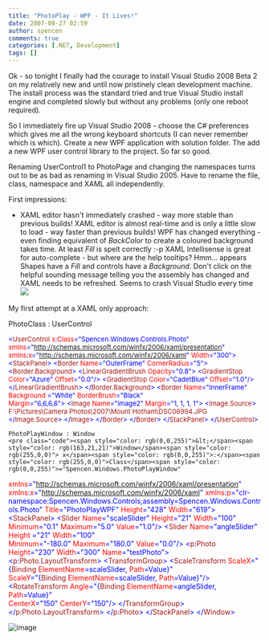 ```yaml
---
title: "PhotoPlay - WPF - It Lives!"
date: 2007-08-27 02:59
author: spencen
comments: true
categories: [.NET, Development]
tags: []
---
```


Ok - so tonight I finally had the courage to install Visual Studio 2008 Beta 2 on my relatively new and until now pristinely clean development machine. The install process was the standard tried and true Visual Studio install engine and completed slowly but without any problems (only one reboot required).
 

So I immediately fire up Visual Studio 2008 - choose the C# preferences which gives me all the wrong keyboard shortcuts (I can never remember which is which). Create a new WPF application with solution folder. The add a new WPF user control library to the project. So far so good.
 

Renaming UserControl1 to PhotoPage and changing the namespaces turns out to be as bad as renaming in Visual Studio 2005. Have to rename the file, class, namespace and XAML all independently.
 

First impressions:
 

*   XAML editor hasn't immediately crashed - way more stable than previous builds!  XAML editor is almost real-time and is only a little slow to load - way faster than previous builds!  WPF has changed everything - even finding equivalent of *BackColor* to create a coloured background takes time. At least *Fill* is spelt correctly :-p  XAML Intellisense is great for auto-complete - but where are the help tooltips?  Hmm... appears Shapes have a *Fill* and controls have a *Background*.  Don't click on the helpful sounding message telling you the assembly has changed and XAML needs to be refreshed. Seems to crash Visual Studio every time ![](http://blog.spencen.com/emoticons/sad.png) 

My first attempt at a XAML only approach:
 

PhotoClass : UserControl


<font size="2"><span style="color: rgb(0,0,255)">&lt;</span><span style="color: rgb(163,21,21)">UserControl</span><span style="color: rgb(255,0,0)"> x</span><span style="color: rgb(0,0,255)">:</span><span style="color: rgb(255,0,0)">Class</span></font><font size="2"><span style="color: rgb(0,0,255)">="Spencen.Windows.Controls.Photo"
</span>   <span style="color: rgb(255,0,0)"> xmlns</span></font><font size="2"><span style="color: rgb(0,0,255)">="http://schemas.microsoft.com/winfx/2006/xaml/presentation"
</span>   <span style="color: rgb(255,0,0)"> xmlns</span><span style="color: rgb(0,0,255)">:</span><span style="color: rgb(255,0,0)">x</span></font><font size="2"><span style="color: rgb(0,0,255)">="http://schemas.microsoft.com/winfx/2006/xaml"
</span>   <span style="color: rgb(255,0,0)"> Width</span></font><font size="2"><span style="color: rgb(0,0,255)">="300"&gt;
</span><span style="color: rgb(163,21,21)">    </span><span style="color: rgb(0,0,255)">&lt;</span><span style="color: rgb(163,21,21)">StackPanel</span></font><font size="2"><span style="color: rgb(0,0,255)">&gt;
</span><span style="color: rgb(163,21,21)">        </span><span style="color: rgb(0,0,255)">&lt;</span><span style="color: rgb(163,21,21)">Border</span><span style="color: rgb(255,0,0)"> Name</span><span style="color: rgb(0,0,255)">="OuterFrame"</span><span style="color: rgb(255,0,0)"> CornerRadius</span></font><font size="2"><span style="color: rgb(0,0,255)">="5"&gt;
</span><span style="color: rgb(163,21,21)">            </span><span style="color: rgb(0,0,255)">&lt;</span><span style="color: rgb(163,21,21)">Border.Background</span></font><font size="2"><span style="color: rgb(0,0,255)">&gt;
</span><span style="color: rgb(163,21,21)">                </span><span style="color: rgb(0,0,255)">&lt;</span><span style="color: rgb(163,21,21)">LinearGradientBrush</span><span style="color: rgb(255,0,0)"> Opacity</span></font><font size="2"><span style="color: rgb(0,0,255)">="0.8"&gt;
</span><span style="color: rgb(163,21,21)">                    </span><span style="color: rgb(0,0,255)">&lt;</span><span style="color: rgb(163,21,21)">GradientStop</span><span style="color: rgb(255,0,0)"> Color</span><span style="color: rgb(0,0,255)">="Azure"</span><span style="color: rgb(255,0,0)"> Offset</span></font><font size="2"><span style="color: rgb(0,0,255)">="0.0"/&gt;
</span><span style="color: rgb(163,21,21)">                    </span><span style="color: rgb(0,0,255)">&lt;</span><span style="color: rgb(163,21,21)">GradientStop</span><span style="color: rgb(255,0,0)"> Color</span><span style="color: rgb(0,0,255)">="CadetBlue"</span><span style="color: rgb(255,0,0)"> Offset</span></font><font size="2"><span style="color: rgb(0,0,255)">="1.0"/&gt;
</span><span style="color: rgb(163,21,21)">                </span><span style="color: rgb(0,0,255)">&lt;/</span><span style="color: rgb(163,21,21)">LinearGradientBrush</span></font><font size="2"><span style="color: rgb(0,0,255)">&gt;
</span><span style="color: rgb(163,21,21)">            </span><span style="color: rgb(0,0,255)">&lt;/</span><span style="color: rgb(163,21,21)">Border.Background</span></font><font size="2"><span style="color: rgb(0,0,255)">&gt;
</span><span style="color: rgb(163,21,21)">            </span><span style="color: rgb(0,0,255)">&lt;</span><span style="color: rgb(163,21,21)">Border</span><span style="color: rgb(255,0,0)"> Name</span><span style="color: rgb(0,0,255)">="InnerFrame"</span><span style="color: rgb(255,0,0)"> Background</span><span style="color: rgb(0,0,255)"> ="White"</span><span style="color: rgb(255,0,0)"> BorderBrush</span><span style="color: rgb(0,0,255)">="Black"</span><span style="color: rgb(255,0,0)"> <br>                Margin</span></font><font size="2"><span style="color: rgb(0,0,255)">="6,6,6,6"&gt;
</span><span style="color: rgb(163,21,21)">                </span><span style="color: rgb(0,0,255)">&lt;</span><span style="color: rgb(163,21,21)">Image</span><span style="color: rgb(255,0,0)"> Name</span><span style="color: rgb(0,0,255)">="image2"</span><span style="color: rgb(255,0,0)"> Margin</span></font><font size="2"><span style="color: rgb(0,0,255)">="1, 1, 1, 1"&gt;
</span><span style="color: rgb(163,21,21)">                    </span><span style="color: rgb(0,0,255)">&lt;</span><span style="color: rgb(163,21,21)">Image.Source</span></font><font size="2"><span style="color: rgb(0,0,255)">&gt;<br></span><span style="color: rgb(0,0,255)">                        </span></font><font size="2"><span style="color: rgb(163,21,21)">F:\Pictures\Camera Photos\2007\Mount Hotham\DSC06994.JPG<br></span><span style="color: rgb(163,21,21)">                    </span><span style="color: rgb(0,0,255)">&lt;/</span><span style="color: rgb(163,21,21)">Image.Source</span></font><font size="2"><span style="color: rgb(0,0,255)">&gt;
</span><span style="color: rgb(163,21,21)">                </span><span style="color: rgb(0,0,255)">&lt;/</span><span style="color: rgb(163,21,21)">Image</span></font><font size="2"><span style="color: rgb(0,0,255)">&gt;
</span><span style="color: rgb(163,21,21)">            </span><span style="color: rgb(0,0,255)">&lt;/</span><span style="color: rgb(163,21,21)">Border</span></font><font size="2"><span style="color: rgb(0,0,255)">&gt;
</span><span style="color: rgb(163,21,21)">        </span><span style="color: rgb(0,0,255)">&lt;/</span><span style="color: rgb(163,21,21)">Border</span></font><font size="2"><span style="color: rgb(0,0,255)">&gt;
</span><span style="color: rgb(163,21,21)">    </span><span style="color: rgb(0,0,255)">&lt;/</span><span style="color: rgb(163,21,21)">StackPanel</span></font><font size="2"><span style="color: rgb(0,0,255)">&gt;
&lt;/</span><span style="color: rgb(163,21,21)">UserControl</span><span style="color: rgb(0,0,255)">&gt;</span></font></pre><a href="http://11011.net/software/vspaste"></a>

    
    PhotoPlayWindow : Window
    <pre class="code"><span style="color: rgb(0,0,255)">&lt;</span><span style="color: rgb(163,21,21)">Window</span><span style="color: rgb(255,0,0)"> x</span><span style="color: rgb(0,0,255)">:</span><span style="color: rgb(255,0,0)">Class</span><span style="color: rgb(0,0,255)">="Spencen.Windows.PhotoPlayWindow"
</span>   <span style="color: rgb(255,0,0)"> xmlns</span><span style="color: rgb(0,0,255)">="http://schemas.microsoft.com/winfx/2006/xaml/presentation"
</span>   <span style="color: rgb(255,0,0)"> xmlns</span><span style="color: rgb(0,0,255)">:</span><span style="color: rgb(255,0,0)">x</span><span style="color: rgb(0,0,255)">="http://schemas.microsoft.com/winfx/2006/xaml"
</span>   <span style="color: rgb(255,0,0)"> xmlns</span><span style="color: rgb(0,0,255)">:</span><span style="color: rgb(255,0,0)">p</span><span style="color: rgb(0,0,255)">="clr-namespace:Spencen.Windows.Controls;assembly=Spencen.Windows.Controls.Photo"
</span>   <span style="color: rgb(255,0,0)"> Title</span><span style="color: rgb(0,0,255)">="PhotoPlayWPF"</span><span style="color: rgb(255,0,0)"> Height</span><span style="color: rgb(0,0,255)">="428"</span><span style="color: rgb(255,0,0)"> Width</span><span style="color: rgb(0,0,255)">="619"&gt;
</span><span style="color: rgb(163,21,21)">    </span><span style="color: rgb(0,0,255)">&lt;</span><span style="color: rgb(163,21,21)">StackPanel</span><span style="color: rgb(0,0,255)">&gt;
</span><span style="color: rgb(163,21,21)">        </span><span style="color: rgb(0,0,255)">&lt;</span><span style="color: rgb(163,21,21)">Slider</span><span style="color: rgb(255,0,0)"> Name</span><span style="color: rgb(0,0,255)">="scaleSlider"</span><span style="color: rgb(255,0,0)"> Height</span><span style="color: rgb(0,0,255)">="21"</span><span style="color: rgb(255,0,0)"> Width</span><span style="color: rgb(0,0,255)">="100"</span><span style="color: rgb(255,0,0)"> <br>             </span><span style="color: rgb(255,0,0)">Minimum</span><span style="color: rgb(0,0,255)">="0.1"</span><span style="color: rgb(255,0,0)"> Maximum</span><span style="color: rgb(0,0,255)">="5.0"</span><span style="color: rgb(255,0,0)"> Value</span><span style="color: rgb(0,0,255)">="1.0"/&gt;
</span><span style="color: rgb(163,21,21)">        </span><span style="color: rgb(0,0,255)">&lt;</span><span style="color: rgb(163,21,21)">Slider</span><span style="color: rgb(255,0,0)"> Name</span><span style="color: rgb(0,0,255)">="angleSlider"</span><span style="color: rgb(255,0,0)"> Height</span><span style="color: rgb(0,0,255)"> ="21"</span><span style="color: rgb(255,0,0)"> Width</span><span style="color: rgb(0,0,255)">="100"</span><span style="color: rgb(255,0,0)"> <br>             Minimum</span><span style="color: rgb(0,0,255)">="-180.0"</span><span style="color: rgb(255,0,0)"> Maximum</span><span style="color: rgb(0,0,255)">="180.0"</span><span style="color: rgb(255,0,0)"> Value</span><span style="color: rgb(0,0,255)">="0.0"/&gt;
</span><span style="color: rgb(163,21,21)">        </span><span style="color: rgb(0,0,255)">&lt;</span><span style="color: rgb(163,21,21)">p</span><span style="color: rgb(0,0,255)">:</span><span style="color: rgb(163,21,21)">Photo</span><span style="color: rgb(255,0,0)"> Height</span><span style="color: rgb(0,0,255)">="230"</span><span style="color: rgb(255,0,0)"> Width</span><span style="color: rgb(0,0,255)">="300"</span><span style="color: rgb(255,0,0)"> Name</span><span style="color: rgb(0,0,255)">="testPhoto"&gt;
</span><span style="color: rgb(163,21,21)">            </span><span style="color: rgb(0,0,255)">&lt;</span><span style="color: rgb(163,21,21)">p</span><span style="color: rgb(0,0,255)">:</span><span style="color: rgb(163,21,21)">Photo.LayoutTransform</span><span style="color: rgb(0,0,255)">&gt;
</span><span style="color: rgb(163,21,21)">                </span><span style="color: rgb(0,0,255)">&lt;</span><span style="color: rgb(163,21,21)">TransformGroup</span><span style="color: rgb(0,0,255)">&gt;
</span><span style="color: rgb(163,21,21)">                    </span><span style="color: rgb(0,0,255)">&lt;</span><span style="color: rgb(163,21,21)">ScaleTransform</span><span style="color: rgb(255,0,0)"> ScaleX</span><span style="color: rgb(0,0,255)">="{</span><span style="color: rgb(163,21,21)">Binding</span><span style="color: rgb(255,0,0)"> ElementName</span><span style="color: rgb(0,0,255)">=scaleSlider,</span><span style="color: rgb(255,0,0)"> Path</span><span style="color: rgb(0,0,255)">=Value}"</span><span style="color: rgb(255,0,0)"> <br>                        ScaleY</span><span style="color: rgb(0,0,255)">="{</span><span style="color: rgb(163,21,21)">Binding</span><span style="color: rgb(255,0,0)"> ElementName</span><span style="color: rgb(0,0,255)">=scaleSlider,</span><span style="color: rgb(255,0,0)"> Path</span><span style="color: rgb(0,0,255)">=Value}"/&gt;
</span><span style="color: rgb(163,21,21)">                    </span><span style="color: rgb(0,0,255)">&lt;</span><span style="color: rgb(163,21,21)">RotateTransform</span><span style="color: rgb(255,0,0)"> Angle</span><span style="color: rgb(0,0,255)">="{</span><span style="color: rgb(163,21,21)">Binding</span><span style="color: rgb(255,0,0)"> ElementName</span><span style="color: rgb(0,0,255)">=angleSlider,</span><span style="color: rgb(255,0,0)"> Path</span><span style="color: rgb(0,0,255)">=Value}"</span><span style="color: rgb(255,0,0)"> <br>                        CenterX</span><span style="color: rgb(0,0,255)">="150"</span><span style="color: rgb(255,0,0)"> CenterY</span><span style="color: rgb(0,0,255)">="150"/&gt;
</span><span style="color: rgb(163,21,21)">                </span><span style="color: rgb(0,0,255)">&lt;/</span><span style="color: rgb(163,21,21)">TransformGroup</span><span style="color: rgb(0,0,255)">&gt;
</span><span style="color: rgb(163,21,21)">            </span><span style="color: rgb(0,0,255)">&lt;/</span><span style="color: rgb(163,21,21)">p</span><span style="color: rgb(0,0,255)">:</span><span style="color: rgb(163,21,21)">Photo.LayoutTransform</span><span style="color: rgb(0,0,255)">&gt;
</span><span style="color: rgb(163,21,21)">        </span><span style="color: rgb(0,0,255)">&lt;/</span><span style="color: rgb(163,21,21)">p</span><span style="color: rgb(0,0,255)">:</span><span style="color: rgb(163,21,21)">Photo</span><span style="color: rgb(0,0,255)">&gt;
</span><span style="color: rgb(163,21,21)">    </span><span style="color: rgb(0,0,255)">&lt;/</span><span style="color: rgb(163,21,21)">StackPanel</span><span style="color: rgb(0,0,255)">&gt;
&lt;/</span><span style="color: rgb(163,21,21)">Window</span><span style="color: rgb(0,0,255)">&gt;
</span>



![image](/images/image_2.png)


